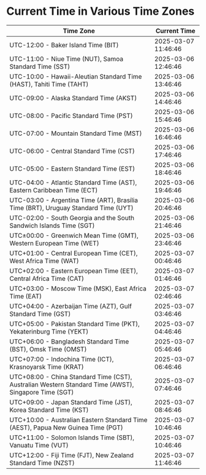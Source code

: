 # Current Time in Various Time Zones

| Time Zone | Current Time |
|-----------|--------------|
| UTC-12:00 - Baker Island Time (BIT) | 2025-03-07 11:46:46 |
| UTC-11:00 - Niue Time (NUT), Samoa Standard Time (SST) | 2025-03-06 12:46:46 |
| UTC-10:00 - Hawaii-Aleutian Standard Time (HAST), Tahiti Time (TAHT) | 2025-03-06 13:46:46 |
| UTC-09:00 - Alaska Standard Time (AKST) | 2025-03-06 14:46:46 |
| UTC-08:00 - Pacific Standard Time (PST) | 2025-03-06 15:46:46 |
| UTC-07:00 - Mountain Standard Time (MST) | 2025-03-06 16:46:46 |
| UTC-06:00 - Central Standard Time (CST) | 2025-03-06 17:46:46 |
| UTC-05:00 - Eastern Standard Time (EST) | 2025-03-06 18:46:46 |
| UTC-04:00 - Atlantic Standard Time (AST), Eastern Caribbean Time (ECT) | 2025-03-06 19:46:46 |
| UTC-03:00 - Argentina Time (ART), Brasília Time (BRT), Uruguay Standard Time (UYT) | 2025-03-06 20:46:46 |
| UTC-02:00 - South Georgia and the South Sandwich Islands Time (SGT) | 2025-03-06 21:46:46 |
| UTC±00:00 - Greenwich Mean Time (GMT), Western European Time (WET) | 2025-03-06 23:46:46 |
| UTC+01:00 - Central European Time (CET), West Africa Time (WAT) | 2025-03-07 00:46:46 |
| UTC+02:00 - Eastern European Time (EET), Central Africa Time (CAT) | 2025-03-07 01:46:46 |
| UTC+03:00 - Moscow Time (MSK), East Africa Time (EAT) | 2025-03-07 02:46:46 |
| UTC+04:00 - Azerbaijan Time (AZT), Gulf Standard Time (GST) | 2025-03-07 03:46:46 |
| UTC+05:00 - Pakistan Standard Time (PKT), Yekaterinburg Time (YEKT) | 2025-03-07 04:46:46 |
| UTC+06:00 - Bangladesh Standard Time (BST), Omsk Time (OMST) | 2025-03-07 05:46:46 |
| UTC+07:00 - Indochina Time (ICT), Krasnoyarsk Time (KRAT) | 2025-03-07 06:46:46 |
| UTC+08:00 - China Standard Time (CST), Australian Western Standard Time (AWST), Singapore Time (SGT) | 2025-03-07 07:46:46 |
| UTC+09:00 - Japan Standard Time (JST), Korea Standard Time (KST) | 2025-03-07 08:46:46 |
| UTC+10:00 - Australian Eastern Standard Time (AEST), Papua New Guinea Time (PGT) | 2025-03-07 10:46:46 |
| UTC+11:00 - Solomon Islands Time (SBT), Vanuatu Time (VUT) | 2025-03-07 10:46:46 |
| UTC+12:00 - Fiji Time (FJT), New Zealand Standard Time (NZST) | 2025-03-07 11:46:46 |
